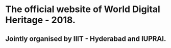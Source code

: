 # The official website of World Digital Heritage - 2018.
## Jointly organised by IIIT - Hyderabad and IUPRAI.

